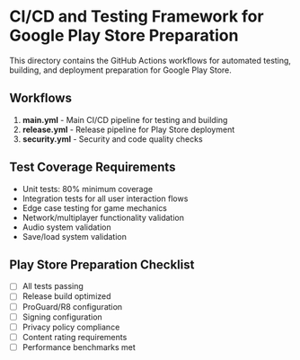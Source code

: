 # CI/CD and Testing Framework for Google Play Store Preparation

This directory contains the GitHub Actions workflows for automated testing, building, and deployment preparation for Google Play Store.

## Workflows

1. **main.yml** - Main CI/CD pipeline for testing and building
2. **release.yml** - Release pipeline for Play Store deployment
3. **security.yml** - Security and code quality checks

## Test Coverage Requirements

- Unit tests: 80% minimum coverage
- Integration tests for all user interaction flows
- Edge case testing for game mechanics
- Network/multiplayer functionality validation
- Audio system validation
- Save/load system validation

## Play Store Preparation Checklist

- [ ] All tests passing
- [ ] Release build optimized
- [ ] ProGuard/R8 configuration
- [ ] Signing configuration
- [ ] Privacy policy compliance
- [ ] Content rating requirements
- [ ] Performance benchmarks met